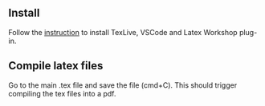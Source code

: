 ## Install

Follow the [instruction](https://mathjiajia.github.io/vscode-and-latex/#step-1-download--install-tex-live) to install TexLive, VSCode and Latex Workshop plug-in.

## Compile latex files

Go to the main .tex file and save the file (cmd+C). This should trigger compiling the tex files into a pdf.
